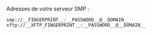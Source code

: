 Adresses de votre serveur SMP :

```
smp://__FINGERPRINT__:__PASSWORD__@__DOMAIN__
xftp://__XFTP_FINGERPRINT__:__PASSWORD__@__DOMAIN__
```